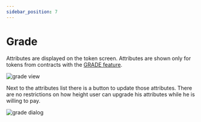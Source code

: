 ```yaml
---
sidebar_position: 7
---
```


# Grade

Attributes are displayed on the token screen. Attributes are shown only for tokens from contracts
with the [GRADE feature](/admin/hierarchy/ERC721/features/).

![grade view](/img/market/mechanics-simple/grade/grade_view.png)

Next to the attributes list there is a button to update those attributes. There are no restrictions on how height user
can upgrade his attributes while he is willing to pay.

![grade dialog](/img/market/mechanics-simple/grade/grade_dialog.png)
